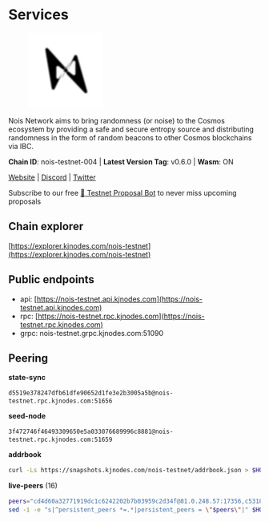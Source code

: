 # Services

<figure><img src="https://raw.githubusercontent.com/kj89/cosmos-images/main/logos/nois.png" width="150" alt=""><figcaption></figcaption></figure>

Nois Network aims to bring randomness (or noise)  to the Cosmos ecosystem by providing a safe and  secure entropy source and distributing randomness  in the form of random beacons to other Cosmos blockchains via IBC.

**Chain ID**: nois-testnet-004 | **Latest Version Tag**: v0.6.0 | **Wasm**: ON

[Website](https://nois.network) | [Discord](https://discord.gg/dHdpwtEb6F) | [Twitter](https://twitter.com/NoisNetwork)



Subscribe to our free [🤖 Testnet Proposal Bot](https://t.me/kjnodes_testnet_proposal_bot) to never miss upcoming proposals


## Chain explorer
[https://explorer.kjnodes.com/nois-testnet](https://explorer.kjnodes.com/nois-testnet)

## Public endpoints

* api: [https://nois-testnet.api.kjnodes.com](https://nois-testnet.api.kjnodes.com)
* rpc: [https://nois-testnet.rpc.kjnodes.com](https://nois-testnet.rpc.kjnodes.com)
* grpc: nois-testnet.grpc.kjnodes.com:51090

## Peering

**state-sync**

```text
d5519e378247dfb61dfe90652d1fe3e2b3005a5b@nois-testnet.rpc.kjnodes.com:51656
```

**seed-node**

```text
3f472746f46493309650e5a033076689996c8881@nois-testnet.rpc.kjnodes.com:51659
```

**addrbook**
```bash
curl -Ls https://snapshots.kjnodes.com/nois-testnet/addrbook.json > $HOME/.noisd/config/addrbook.json
```

**live-peers** (16)
```bash
peers="cd4d60a32771919dc1c6242202b7b03959c2d34f@81.0.248.57:17356,c53187e34d66494bb5ec89445008fad4a8517c83@65.109.5.235:21656,0e88031f79f4aa005b966324decba5ade4787efb@162.55.223.152:26656,3bebfaee488ce50a1a3c9d5c4c5daea1991da9a3@89.58.18.47:26959,d5519e378247dfb61dfe90652d1fe3e2b3005a5b@65.109.68.190:51656,f4ed6f6bdf086cbaab9bed20e4dfc1daf326e4fc@89.117.50.54:26656,7b94b17a9eb14e1e263c20e4f395a4b0f0bc1978@192.95.30.128:26656,3df817ffc01f7cbf360620f8fe3ba2a3de925d58@212.23.222.109:26456,f9179f009a0351a51cde673929f751cc0ca4dfc3@95.217.2.24:26656,7e5f4bb8c1c0045874aea8bd0a29eb50ad4b2aad@185.196.21.43:26656,ab4ec36768ff11f2ac806f3b29640cd245e4ad8c@195.154.94.166:23940,c971d1a5a18a8d781f5dccf13df9391cb4ffc282@65.108.225.158:17356,d82bc6935b0bcc2f44c29775176b422bbe737c9e@85.114.142.151:26656,e2c0a70930d3df0ea6b274ae73b4982b96492de4@65.108.233.109:17356,658fdd2411003be669e4317d365b3efde2bf941a@31.220.87.206:21656,4f4cbbb89deacb0a1f395050567e96bb70f4a1ff@142.132.152.46:41656"
sed -i -e "s|^persistent_peers *=.*|persistent_peers = \"$peers\"|" $HOME/.noisd/config/config.toml
```
